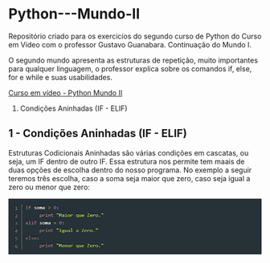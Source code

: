 # Python---Mundo-II
Repositório criado para os exercicíos do segundo curso de Python do Curso em Vídeo com o professor Gustavo Guanabara.
Continuação do Mundo I.

O segundo mundo apresenta as estruturas de repetição, muito importantes para qualquer linguagem, o professor explica sobre os comandos if, else, for e while e suas usabilidades. 
 
 [Curso em vídeo - Python Mundo II](https://www.youtube.com/watch?v=nJkVHusJp6E&list=PLHz_AreHm4dk_nZHmxxf_J0WRAqy5Czye)
 
 1. Condições Aninhadas (IF - ELIF)
 
 ## 1 - Condições Aninhadas (IF - ELIF)

Estruturas Codicionais Aninhadas são várias condições em cascatas, ou seja, um IF dentro de outro IF. Essa estrutura nos permite tem maais de duas opções de escolha dentro do nosso programa. No exemplo a seguir teremos três escolha, caso a soma seja maior que zero, caso seja igual a zero ou menor que zero:

![](imagens/elif.png)
